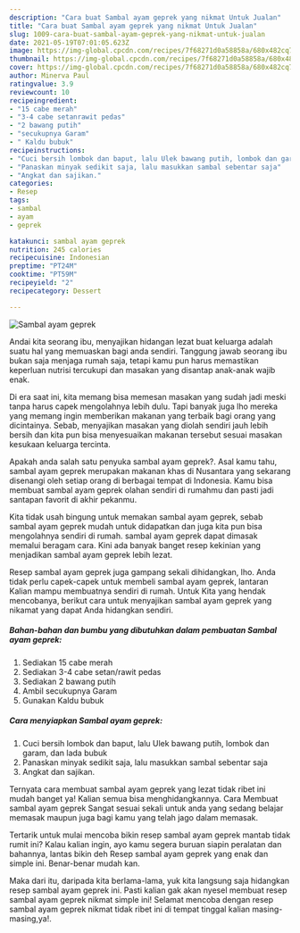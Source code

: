 ```yaml
---
description: "Cara buat Sambal ayam geprek yang nikmat Untuk Jualan"
title: "Cara buat Sambal ayam geprek yang nikmat Untuk Jualan"
slug: 1009-cara-buat-sambal-ayam-geprek-yang-nikmat-untuk-jualan
date: 2021-05-19T07:01:05.623Z
image: https://img-global.cpcdn.com/recipes/7f68271d0a58858a/680x482cq70/sambal-ayam-geprek-foto-resep-utama.jpg
thumbnail: https://img-global.cpcdn.com/recipes/7f68271d0a58858a/680x482cq70/sambal-ayam-geprek-foto-resep-utama.jpg
cover: https://img-global.cpcdn.com/recipes/7f68271d0a58858a/680x482cq70/sambal-ayam-geprek-foto-resep-utama.jpg
author: Minerva Paul
ratingvalue: 3.9
reviewcount: 10
recipeingredient:
- "15 cabe merah"
- "3-4 cabe setanrawit pedas"
- "2 bawang putih"
- "secukupnya Garam"
- " Kaldu bubuk"
recipeinstructions:
- "Cuci bersih lombok dan baput, lalu Ulek bawang putih, lombok dan garam, dan lada bubuk"
- "Panaskan minyak sedikit saja, lalu masukkan sambal sebentar saja"
- "Angkat dan sajikan."
categories:
- Resep
tags:
- sambal
- ayam
- geprek

katakunci: sambal ayam geprek 
nutrition: 245 calories
recipecuisine: Indonesian
preptime: "PT24M"
cooktime: "PT59M"
recipeyield: "2"
recipecategory: Dessert

---
```



![Sambal ayam geprek](https://img-global.cpcdn.com/recipes/7f68271d0a58858a/680x482cq70/sambal-ayam-geprek-foto-resep-utama.jpg)

Andai kita seorang ibu, menyajikan hidangan lezat buat keluarga adalah suatu hal yang memuaskan bagi anda sendiri. Tanggung jawab seorang ibu bukan saja menjaga rumah saja, tetapi kamu pun harus memastikan keperluan nutrisi tercukupi dan masakan yang disantap anak-anak wajib enak.

Di era  saat ini, kita memang bisa memesan masakan yang sudah jadi meski tanpa harus capek mengolahnya lebih dulu. Tapi banyak juga lho mereka yang memang ingin memberikan makanan yang terbaik bagi orang yang dicintainya. Sebab, menyajikan masakan yang diolah sendiri jauh lebih bersih dan kita pun bisa menyesuaikan makanan tersebut sesuai masakan kesukaan keluarga tercinta. 



Apakah anda salah satu penyuka sambal ayam geprek?. Asal kamu tahu, sambal ayam geprek merupakan makanan khas di Nusantara yang sekarang disenangi oleh setiap orang di berbagai tempat di Indonesia. Kamu bisa membuat sambal ayam geprek olahan sendiri di rumahmu dan pasti jadi santapan favorit di akhir pekanmu.

Kita tidak usah bingung untuk memakan sambal ayam geprek, sebab sambal ayam geprek mudah untuk didapatkan dan juga kita pun bisa mengolahnya sendiri di rumah. sambal ayam geprek dapat dimasak memalui beragam cara. Kini ada banyak banget resep kekinian yang menjadikan sambal ayam geprek lebih lezat.

Resep sambal ayam geprek juga gampang sekali dihidangkan, lho. Anda tidak perlu capek-capek untuk membeli sambal ayam geprek, lantaran Kalian mampu membuatnya sendiri di rumah. Untuk Kita yang hendak mencobanya, berikut cara untuk menyajikan sambal ayam geprek yang nikamat yang dapat Anda hidangkan sendiri.

<!--inarticleads1-->

##### Bahan-bahan dan bumbu yang dibutuhkan dalam pembuatan Sambal ayam geprek:

1. Sediakan 15 cabe merah
1. Sediakan 3-4 cabe setan/rawit pedas
1. Sediakan 2 bawang putih
1. Ambil secukupnya Garam
1. Gunakan  Kaldu bubuk




<!--inarticleads2-->

##### Cara menyiapkan Sambal ayam geprek:

1. Cuci bersih lombok dan baput, lalu Ulek bawang putih, lombok dan garam, dan lada bubuk
1. Panaskan minyak sedikit saja, lalu masukkan sambal sebentar saja
1. Angkat dan sajikan.




Ternyata cara membuat sambal ayam geprek yang lezat tidak ribet ini mudah banget ya! Kalian semua bisa menghidangkannya. Cara Membuat sambal ayam geprek Sangat sesuai sekali untuk anda yang sedang belajar memasak maupun juga bagi kamu yang telah jago dalam memasak.

Tertarik untuk mulai mencoba bikin resep sambal ayam geprek mantab tidak rumit ini? Kalau kalian ingin, ayo kamu segera buruan siapin peralatan dan bahannya, lantas bikin deh Resep sambal ayam geprek yang enak dan simple ini. Benar-benar mudah kan. 

Maka dari itu, daripada kita berlama-lama, yuk kita langsung saja hidangkan resep sambal ayam geprek ini. Pasti kalian gak akan nyesel membuat resep sambal ayam geprek nikmat simple ini! Selamat mencoba dengan resep sambal ayam geprek nikmat tidak ribet ini di tempat tinggal kalian masing-masing,ya!.

